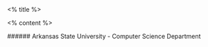 <grid drag="100 10" drop="top" bg="#cc092f" align="left" pad="0 20px">
 <% title %>
</grid>

<% content %>

<grid drag="100 6" drop="bottom">
###### Arkansas State University - Computer Science Department <!-- .element style="color:#00CCFF!important; font-family:'JuliaMono', monospace; font-size:12px;" -->
</grid>